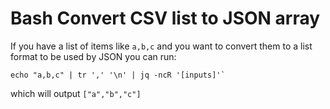 # Bash Convert CSV list to JSON array

If you have a list of items like `a,b,c`  and you
want to convert them to a list format to be used
by JSON you can run:

```
echo "a,b,c" | tr ',' '\n' | jq -ncR '[inputs]'`
```

which will output `["a","b","c"]`
